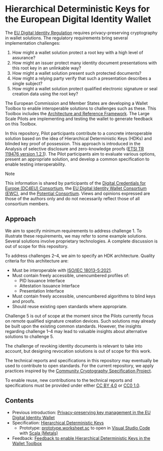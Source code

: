 # Hierarchical Deterministic Keys for the European Digital Identity Wallet

The [EU Digital Identity Regulation](https://eur-lex.europa.eu/eli/reg/2024/1183/oj) requires privacy-preserving cryptography in wallet solutions. The regulatory requirements bring several implementation challenges:

1. How might a wallet solution protect a root key with a high level of assurance?
2. How might an issuer protect many identity document presentations with this root key in an unlinkable way?
3. How might a wallet solution present such protected documents?
4. How might a relying party verify that such a presentation describes a single subject?
5. How might a wallet solution protect qualified electronic signature or seal creation data using the root key?

The European Commission and Member States are developing a Wallet Toolbox to enable interoperable solutions to challenges such as these. This Toolbox includes the [Architecture and Reference Framework](https://eu-digital-identity-wallet.github.io/eudi-doc-architecture-and-reference-framework/latest/arf/). The Large Scale Pilots are implementing and testing the wallet to generate feedback on this Toolbox.

In this repository, Pilot participants contribute to a concrete interoperable solution based on the idea of Hierarchical Deterministic Keys (HDKs) and blinded key proof of possession. This approach is introduced in the Analysis of selective disclosure and zero-knowledge proofs ([ETSI TR 119476 version 1.2.1](https://www.etsi.org/deliver/etsi_tr/119400_119499/119476/01.02.01_60/tr_119476v010201p.pdf)). The Pilot participants aim to evaluate various options, present an appropriate solution, and develop a common specification to enable testing interoperability.

> [!NOTE]
> This information is shared by participants of the [Digital Credentials for Europe (DC4EU) Consortium](https://www.dc4eu.eu), the [EU Digital Identity Wallet Consortium (EWC)](https://eudiwalletconsortium.org), and the [Potential Consortium](https://www.digital-identity-wallet.eu). Views and opinions expressed are those of the authors only and do not necessarily reflect those of all consortium members.

## Approach

We aim to specify minimum requirements to address challenge 1. To illustrate these requirements, we may refer to some example solutions. Several solutions involve proprietary technologies. A complete discussion is out of scope for this repository.

To address challenges 2–4, we aim to specify an HDK architecture. Quality criteria for this architecture are:

- Must be interoperable with [ISO/IEC 18013-5:2021](https://www.iso.org/standard/69084.html).
- Must contain freely accessible, unencumbered profiles of:
  - PID Issuance Interface
  - Attestation Issuance Interface
  - Presentation Interface
- Must contain freely accessible, unencumbered algorithms to blind keys and proofs.
- Should reuse existing open standards where appropriate.

Challenge 5 is out of scope at the moment since the Pilots currently focus on remote qualified signature creation devices. Such solutions may already be built upon the existing common standards. However, the insights regarding challenge 1–4 may lead to valuable insights about alternative solutions to challenge 5.

The challenge of revoking identity documents is relevant to take into account, but designing revocation solutions is out of scope for this work.

The technical reports and specifications in this repository may eventually be used to contribute to open standards. For the current repository, we apply practices inspired by the [Community Cryptography Specification Project](https://github.com/C2SP/C2SP).

To enable reuse, new contributions to the technical reports and specifications must be provided under either [CC BY 4.0](https://creativecommons.org/licenses/by/4.0/) or [CC0 1.0](https://creativecommons.org/publicdomain/zero/1.0/).

## Contents

- Previous introduction: [Privacy-preserving key management in the EU Digital Identity Wallet](context.md)
- Specification: [Hierarchical Deterministic Keys](keys.md)
  - Prototype: [prototype.worksheet.sc](prototype.worksheet.sc) to open in [Visual Studio Code](https://code.visualstudio.com) with [Scala (Metals)](https://marketplace.visualstudio.com/items?itemName=scalameta.metals)
- Feedback: [Feedback to enable Hierarchical Deterministic Keys in the Wallet Toolbox](feedback.md)
